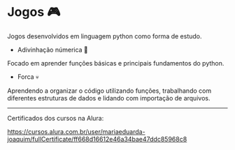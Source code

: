 # Jogos 🎮 
Jogos desenvolvidos em linguagem python como forma de estudo.

* Adivinhação númerica 🔢

Focado em aprender funções básicas e principais fundamentos do python.

* Forca 💀

Aprendendo a organizar o código utilizando funções, trabalhando com diferentes estruturas de dados e lidando com importação de arquivos. 

___________________________________________________________________________________________________________________________________________________________________________________

Certificados dos cursos na Alura:

https://cursos.alura.com.br/user/mariaeduarda-joaquim/fullCertificate/ff668d16612e46a34bae47ddc85968c8

